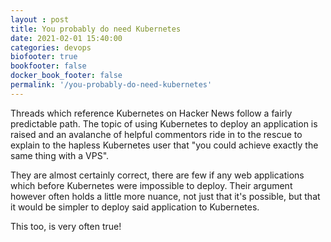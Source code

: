 ```yaml
---
layout : post
title: You probably do need Kubernetes
date: 2021-02-01 15:40:00
categories: devops
biofooter: true
bookfooter: false
docker_book_footer: false
permalink: '/you-probably-do-need-kubernetes'
---
```


Threads which reference Kubernetes on Hacker News follow a fairly predictable path. The topic of using Kubernetes to deploy an application is raised and an avalanche of helpful commentors ride in to the rescue to explain to the hapless Kubernetes user that "you could achieve exactly the same thing with a VPS".

They are almost certainly correct, there are few if any web applications which before Kubernetes were impossible to deploy. Their argument however often holds a little more nuance, not just that it's possible, but that it would be simpler to deploy said application to Kubernetes.

This too, is very often true! 